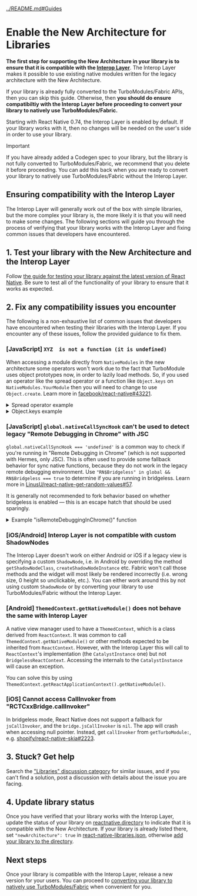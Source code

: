 [../README.md#Guides](../README.md#guides)

# Enable the New Architecture for Libraries

**The first step for supporting the New Architecture in your library is to ensure that it is compatible with the [Interop Layer](https://github.com/reactwg/react-native-new-architecture/discussions/135)**. The Interop Layer makes it possible to use existing native modules written for the legacy architecture with the New Architecture.

If your library is already fully converted to the TurboModules/Fabric APIs, then you can skip this guide. Otherwise, then **you should do ensure compatibiltiy with the Interop Layer before proceeding to convert your library to natively use TurboModules/Fabric.**

Starting with React Native 0.74, the Interop Layer is enabled by default. If your library works with it, then no changes will be needed on the user's side in order to use your library.

> [!IMPORTANT]
> If you have already added a Codegen spec to your library, but the library is not fully converted to TurboModules/Fabric, we recommend that you delete it before proceeding. You can add this back when you are ready to convert your library to natively use TurboModules/Fabric without the Interop Layer.

## Ensuring compatibility with the Interop Layer

The Interop Layer will generally work out of the box with simple libraries, but the more complex your library is, the more likely it is that you will need to make some changes. The following sections will guide you through the process of verifying that your library works with the Interop Layer and fixing common issues that developers have encountered.

## 1. Test your library with the New Architecture and the Interop Layer

Follow [the guide for testing your library against the latest version of React Native](https://gist.github.com/cipolleschi/82b7a9561b8861330efabbd3eb08c6f5). Be sure to test all of the functionality of your library to ensure that it works as expected.

## 2. Fix any compatibility issues you encounter

The following is a non-exhaustive list of common issues that developers have encountered when testing their libraries with the Interop Layer. If you encounter any of these issues, follow the provided guidance to fix them.

### [JavaScript] `XYZ  is not a function (it is undefined)`

When accessing a module directly from `NativeModules` in the new architecture some operators won't work due to the fact that TurboModule uses object prototypes now, in order to lazily load methods. So, if you used an operator like the spread operator or a function like `Object.keys` on `NativeModules.YourModule` then you will need to change to use `Object.create`. Learn more in [facebook/react-native#43221](https://github.com/facebook/react-native/issues/43221).

<details>
<summary>Spread operator example</summary>

```js
// Before: spread operator worked, but it will not with interop
export default {
  ...NativeModules.RNCNetInfo,
  get eventEmitter(): NativeEventEmitter {
     ...
  }
}
```

```js
// After: use Object.create instead
Object.create(NativeModules.RNCNetInfo, {
   eventEmitter: {
     get: () => {...},
     enumerable: true,
  },
})
```

</details>

<details>
<summary>Object.keys example</summary>

```js
// Before: Object.keys worked, but it will not with interop
Object.keys(NativeModules.RNCNetInfo).forEach((key) => {
  ...
})
```

```js
// After: use for ... in instead
for (const key in NativeModules.RNCNetInfo) {
  ...
}
```

</details>

### [JavaScript] `global.nativeCallSyncHook` can't be used to detect legacy "Remote Debugging in Chrome" with JSC

`global.nativeCallSyncHook === 'undefined'` is a common way to check if you're running in "Remote Debugging in Chrome" (which is not supported with Hermes, only JSC). This is often used to provide some fallback behavior for sync native functions, because they do not work in the legacy remote debugging environment. Use `"RN$Bridgeless" in global && RN$Bridgeless === true` to determine if you are running in bridgeless. Learn more in [LinusU/react-native-get-random-values#57](https://github.com/LinusU/react-native-get-random-values/pull/57).

It is generally not recommended to fork behavior based on whether bridgeless is enabled — this is an escape hatch that should be used sparingly.


<details>
<summary>Example "isRemoteDebuggingInChrome()" function</summary>

```js
function isRemoteDebuggingInChrome () {
  // Remote debugging in Chrome is not supported in bridgeless
  if ('RN$Bridgeless' in global && RN$Bridgeless === true) {
    return false
  }

  return __DEV__ && typeof global.nativeCallSyncHook === 'undefined'
}
```

</details>

### [iOS/Android] Interop Layer is not compatible with custom ShadowNodes

The Interop Layer doesn't work on either Android or iOS if a legacy view is specifying a custom `ShadowNode`, i.e. in Android by overriding the method `getShadowNodeClass`, `createShadowNodeInstance` etc. Fabric won't call those methods and the widget will most likely be rendered incorrectly (i.e. wrong size, 0 height so unclickable, etc.). You can either work around this by not using custom `ShadowNode` or by converting your library to use TurboModules/Fabric without the Interop Layer.

### [Android] `ThemedContext.getNativeModule()` does not behave the same with Interop Layer

A native view manager used to have a `ThemedContext`, which is a class derived from `ReactContext`. It was common to call `ThemedContext.getNativeModule()` or other methods expected to be inherited from `ReactContext`. However, with the Interop Layer this will call to `ReactContext`'s implementation (the `CatalystInstance` one) but not `BridgelessReactContext`. Accessing the internals to the `CatalystInstance` will cause an exception.

You can solve this by using `ThemedContext.getReactApplicationContext().getNativeModule()`.

### [iOS] Cannot access CallInvoker from "RCTCxxBridge.callInvoker"

In bridgeless mode, React Native does not support a fallback for `jsCallInvoker`, and the `bridge.jsCallInvoker` is `nil`. The app will crash when accessing null pointer. Instead, get `callInvoker` from `getTurboModule:`, e.g. [shopify/react-native-skia#2223](https://github.com/Shopify/react-native-skia/pull/2223).

## 3. Stuck? Get help

Search the ["Libraries" discussion category](https://github.com/reactwg/react-native-new-architecture/discussions/categories/libraries) for similar issues, and if you can't find a solution, post a discussion with details about the issue you are facing.

## 4. Update library status

Once you have verified that your library works with the Interop Layer, update the status of your library on [reactnative.directory](https://reactnative.directory/) to indicate that it is compatible with the New Architecture. If your library is already listed there, set `"newArchitecture": true` in [react-native-libraries.json](https://github.com/react-native-community/directory/blob/main/react-native-libraries.json), otherwise [add your library to the directory](https://github.com/react-native-community/directory?tab=readme-ov-file#how-do-i-add-a-library).

## Next steps

Once your library is compatible with the Interop Layer, release a new version for your users. You can proceed to [converting your library to natively use TurboModules/Fabric](enable-libraries-turbomodules.md) when convenient for you.